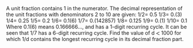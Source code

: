    A unit fraction contains 1 in the numerator. The decimal representation of the unit fractions with denominators 2 to 10 are given:    1/2=&nbsp;0.5   1/3=&nbsp;0.(3)   1/4=&nbsp;0.25   1/5=&nbsp;0.2   1/6=&nbsp;0.1(6)   1/7=&nbsp;0.(142857)   1/8=&nbsp;0.125   1/9=&nbsp;0.(1)   1/10=&nbsp;0.1    Where 0.1(6) means 0.166666..., and has a 1-digit recurring cycle. It can be seen that 1/7 has a 6-digit recurring cycle. Find the value of d <img src='images/symbol_lt.gif' width='10' height='10' alt='&lt;' border='0' style='vertical-align:middle;' /> 1000 for which 1/d contains the longest recurring cycle in its decimal fraction part.   